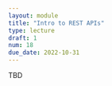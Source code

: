 ```yaml
---
layout: module
title: "Intro to REST APIs"
type: lecture
draft: 1
num: 18
due_date: 2022-10-31
---
```


TBD